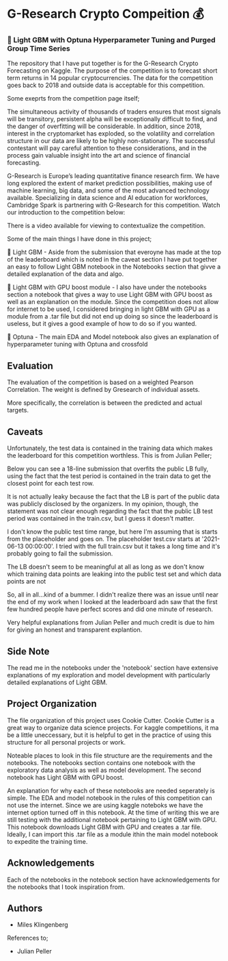 
# G-Research Crypto Compeition :moneybag:

### :vertical_traffic_light: Light GBM with Optuna Hyperparameter Tuning and Purged Group Time Series 

The repository that I have put together is for the G-Research Crypto Forecasting on Kaggle. The purpose of the competition is to forecast short term returns in 14 popular cryptocurrencies. The data for the competition goes back to 2018 and outside data is acceptable for this competition.

Some exeprts from the competition page itself;

The simultaneous activity of thousands of traders ensures that most signals will be transitory, persistent alpha will be exceptionally difficult to find, and the danger of overfitting will be considerable. In addition, since 2018, interest in the cryptomarket has exploded, so the volatility and correlation structure in our data are likely to be highly non-stationary. The successful contestant will pay careful attention to these considerations, and in the process gain valuable insight into the art and science of financial forecasting.

G-Research is Europe’s leading quantitative finance research firm. We have long explored the extent of market prediction possibilities, making use of machine learning, big data, and some of the most advanced technology available. Specializing in data science and AI education for workforces, Cambridge Spark is partnering with G-Research for this competition. Watch our introduction to the competition below:

There is a video available for viewing to contextualize the competition.

Some of the main things I have done in this project; 

:rocket: Light GBM - Aside from the submission that everoyne has made at the top of the leaderboard which is noted in the caveat section I have put together an easy to follow Light GBM notebook in the Notebooks section that givve a detailed explanation of the data and algo. 

:electric_plug: Light GBM with GPU boost module - I also have under the notebooks section a notebook that gives a way to use Light GBM with GPU boost as well as an explanation on the module. Since the competition does not allow for internet to be used, I considered bringing in light GBM with GPU as a module from a .tar file but did not end up doing so since the leaderboard is useless, but it gives a good example of how to do so if you wanted. 

:hammer: Optuna - The main EDA and Model notebook also gives an explanation of hyperparameter tuning with Optuna and crossfold 
      

    

## Evaluation

The evaluation of the competition is based on a weighted Pearson Correlation. The weight is defined by Gresearch of individual assets.

More specifically, the correlation is between the predicted and actual targets. 


## Caveats

Unfortunately, the test data is contained in the training data which makes the leaderboard for this competition worthless. This is from Julian Peller;

Below you can see a 18-line submission that overfits the public LB fully, using the fact that the test period is contained in the train data to get the closest point for each test row.

It is not actually leaky because the fact that the LB is part of the public data was publicly disclosed by the organizers. In my opinion, though, the statement was not clear enough regarding the fact that the public LB test period was contained in the train.csv, but I guess it doesn't matter.

I don't know the public test time range, but here I'm assuming that is starts from the placeholder and goes on. The placeholder test.csv starts at '2021-06-13 00:00:00'. I tried with the full train.csv but it takes a long time and it's probably going to fail the submission.

The LB doesn't seem to be meaningful at all as long as we don't know which training data points are leaking into the public test set and which data points are not

So, all in all...kind of a bummer. I didn't realize there was an issue until near the end of my work when I looked at the leaderboard adn saw that the first few hundred people have perfect scores and did one minute of research. 

Very helpful explanations from Julian Peller and much credit is due to him for giving an honest and transparent explantion. 


## Side Note

The read me in the notebooks under the 'notebook' section have extensive explanations of my exploration and model development with particularly detailed explanations of Light GBM.
## Project Organization

The file organization of this project uses Cookie Cutter. Cookie Cutter is a great way to organize data science projects. For kaggle competitions, it ma be a little uneccessary, but it is helpful to get in the practice of using this structure for all personal projects or work.

Noteable places to look in this file structure are the requirements and the notebooks. The notebooks section contains one notebook with the exploratory data analysis as well as model development. The second notebook has Light GBM with GPU boost.

An explanation for why each of these notebooks are needed seperately is simple. The EDA and model notebook in the rules of this competition can not use the internet. Since we are using kaggle noteboks we have the internet option turned off in this notebook. At the time of writing this we are still testing with the additional notebook pertaining to Light GBM with GPU. This notebook downloads Light GBM with GPU and creates a .tar file. Ideally, I can import this .tar file as a module ithin the main model notebook to expedite the training time.


## Acknowledgements

Each of the notebooks in the notebook section have acknowledgements for the notebooks that I took inspiration from. 


## Authors

- Miles Klingenberg

References to; 

- Julian Peller 